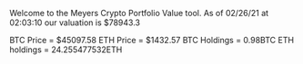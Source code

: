 Welcome to the Meyers Crypto Portfolio Value tool. 
As of 02/26/21 at 02:03:10 our valuation is $78943.3 

BTC Price = $45097.58
 ETH Price = $1432.57
BTC Holdings = 0.98BTC
 ETH holdings = 24.255477532ETH 
